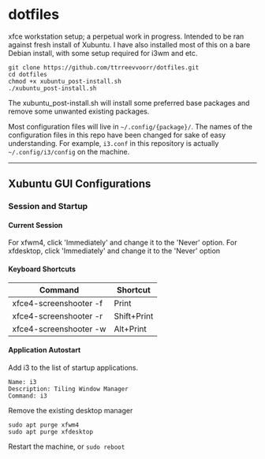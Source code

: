 # dotfiles
xfce workstation setup; a perpetual work in progress. Intended to be ran against fresh install of Xubuntu.
I have also installed most of this on a bare Debian install, with some setup required for i3wm and etc.


```
git clone https://github.com/ttrreevvoorr/dotfiles.git
cd dotfiles
chmod +x xubuntu_post-install.sh
./xubuntu_post-install.sh
```

The xubuntu_post-install.sh will install some preferred base packages and remove some unwanted existing packages.

Most configuration files will live in `~/.config/{package}/`. The names of the configuration files in this repo have been changed for sake of easy understanding. For example, `i3.conf` in this repository is actually `~/.config/i3/config` on the machine.

---

## Xubuntu GUI Configurations

### Session and Startup

#### Current Session
For xfwm4, click 'Immediately' and change it to the  'Never' option.
For xfdesktop, click 'Immediately' and change it to the 'Never' option


#### Keyboard Shortcuts
| Command                     | Shortcut       |
| --------------------------- | -------------- |
| xfce4-screenshooter -f      | Print          |
| xfce4-screenshooter -r      | Shift+Print    |
| xfce4-screenshooter -w      | Alt+Print      |

#### Application Autostart
Add i3 to the list of startup applications.
```
Name: i3
Description: Tiling Window Manager
Command: i3
```

Remove the existing desktop manager
```
sudo apt purge xfwm4
sudo apt purge xfdesktop
```

Restart the machine, or `sudo reboot`
